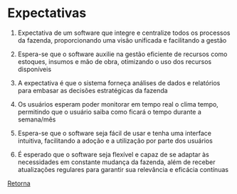 # Expectativas


1. Expectativa de um software que integre e centralize todos os processos da fazenda, proporcionando uma visão unificada e facilitando a gestão

2. Espera-se que o software auxilie na gestão eficiente de recursos como estoques, insumos e mão de obra, otimizando o uso dos recursos disponíveis

3. A expectativa é que o sistema forneça análises de dados e relatórios para embasar as decisões estratégicas da fazenda

4. Os usuários esperam poder monitorar em tempo real o clima tempo, permitindo que o usuário saiba como ficará o tempo durante a semana/mês 

5. Espera-se que o software seja fácil de usar e tenha uma interface intuitiva, facilitando a adoção e a utilização por parte dos usuários

6. É esperado que o software seja flexível e capaz de se adaptar às necessidades em constante mudança da fazenda, além de receber atualizações regulares para garantir sua relevância e eficácia contínuas





[Retorna](../README.md)

